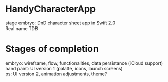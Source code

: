 # HandyCharacterApp
stage embryo: DnD character sheet app in Swift 2.0<br>
Real name TDB<br>

# Stages of completion
embryo: wireframe, flow, functionalities, data persistance (iCloud support)<br>
hand paint: UI version 1 (palatte, icons, launch screens)<br>
ps: UI version 2, animation adjustments, theme?<br>
